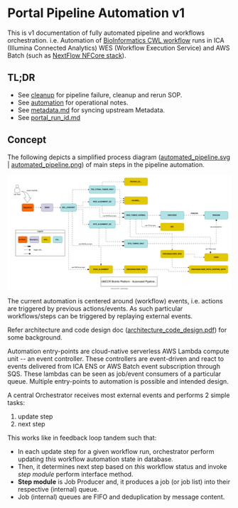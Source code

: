 # Portal Pipeline Automation v1

This is v1 documentation of fully automated pipeline and workflows orchestration. i.e. Automation of [BioInformatics CWL workflow](https://github.com/umccr/cwl-ica) runs in ICA (Illumina Connected Analytics) WES (Workflow Execution Service) and AWS Batch (such as [NextFlow NFCore stack](https://github.com/umccr/nextflow-stack)). 


## TL;DR

- See [cleanup](cleanup) for pipeline failure, cleanup and rerun SOP.
- See [automation](automation) for operational notes.
- See [metadata.md](metadata.md) for syncing upstream Metadata.
- See [portal_run_id.md](portal_run_id.md)


## Concept

The following depicts a simplified process diagram ([automated_pipeline.svg](../model/automated_pipeline.svg) | [automated_pipeline.png](../model/automated_pipeline.png)) of main steps in the pipeline automation.

![automated_pipeline.svg](../model/automated_pipeline.svg)

The current automation is centered around (workflow) events, i.e. actions are triggered by previous actions/events. As such particular workflows/steps can be triggered by replaying external events.

Refer architecture and code design doc ([architecture_code_design.pdf](../model/architecture_code_design.pdf)) for some background.

Automation entry-points are cloud-native serverless AWS Lambda compute unit -- an event controller. These controllers are event-driven and react to events delivered from ICA ENS or AWS Batch event subscription through SQS. These lambdas can be seen as job/event consumers of a particular queue. Multiple entry-points to automation is possible and intended design.

A central Orchestrator receives most external events and performs 2 simple tasks: 
1. update step
2. next step

This works like in feedback loop tandem such that:

- In each update step for a given workflow run, orchestrator perform updating _this_ workflow automation state in database.
- Then, it determines next step based on _this_ workflow status and invoke _step module_ perform interface method.
- **Step module** is Job Producer and, it produces a job (or job list) into their respective (internal) queue.
- Job (internal) queues are FIFO and deduplication by message content.
